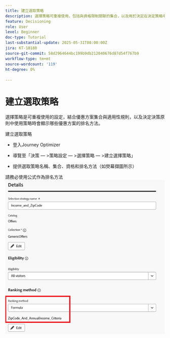 ```yaml
---
title: 建立選取策略
description: 選擇策略可重複使用，包括與資格限制關聯的集合，以及用於決定在決定策略中選取時顯示的優惠的排名方法。
feature: Decisioning
role: User
level: Beginner
doc-type: Tutorial
last-substantial-update: 2025-05-31T00:00:00Z
jira: KT-18188
source-git-commit: 58d2964644bc199b9db212040676d87d54f767b9
workflow-type: tm+mt
source-wordcount: '119'
ht-degree: 0%

---
```


# 建立選取策略

選擇策略是可重複使用的設定，結合優惠方案集合與適用性規則，以及決定決策原則中使用策略時會顯示哪些優惠方案的排名方法。

建立選取策略

* 登入Journey Optimizer

* 導覽至「決策 — >策略設定 — >選擇策略 — >建立選擇策略」

* 提供選取策略名稱、集合、資格和排名方法（如熒幕擷圖所示）


請務必使用公式作為排名方法
![選擇策略](assets/selection-strategy.png)
